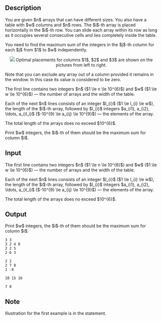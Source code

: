 ## Description

<div><p>You are given $n$ arrays that can have different sizes. You also have a table with $w$ columns and $n$ rows. The $i$-th array is placed horizontally in the $i$-th row. You can slide each array within its row as long as it occupies several consecutive cells and lies completely inside the table.</p><p>You need to find the maximum sum of the integers in the $j$-th column for each $j$ from $1$ to $w$ independently.</p><center> <img class="tex-graphics" src="file://pdGE6VIn.png" style="max-width: 100.0%;max-height: 100.0%;"> <span class="tex-font-size-small">Optimal placements for columns $1$, $2$ and $3$ are shown on the pictures from left to right.</span> </center><p>Note that you can exclude any array out of a column provided it remains in the window. In this case its value is considered to be zero.</p></div><div class="input-specification"><p>The first line contains two integers $n$ ($1 \le n \le 10^{6}$) and $w$ ($1 \le w \le 10^{6}$)&nbsp;— the number of arrays and the width of the table.</p><p>Each of the next $n$ lines consists of an integer $l_{i}$ ($1 \le l_{i} \le w$), the length of the $i$-th array, followed by $l_{i}$ integers $a_{i1}, a_{i2}, \ldots, a_{il_i}$ ($-10^{9} \le a_{ij} \le 10^{9}$)&nbsp;— the elements of the array.</p><p>The total length of the arrays does no exceed $10^{6}$.</p></div><div class="output-specification"><p>Print $w$ integers, the $i$-th of them should be the maximum sum for column $i$.</p></div>

## Input

<p>The first line contains two integers $n$ ($1 \le n \le 10^{6}$) and $w$ ($1 \le w \le 10^{6}$)&nbsp;— the number of arrays and the width of the table.</p><p>Each of the next $n$ lines consists of an integer $l_{i}$ ($1 \le l_{i} \le w$), the length of the $i$-th array, followed by $l_{i}$ integers $a_{i1}, a_{i2}, \ldots, a_{il_i}$ ($-10^{9} \le a_{ij} \le 10^{9}$)&nbsp;— the elements of the array.</p><p>The total length of the arrays does no exceed $10^{6}$.</p>

## Output

<p>Print $w$ integers, the $i$-th of them should be the maximum sum for column $i$.</p>





```input1
3 3
3 2 4 8
2 2 5
2 6 3
```




```input2
2 2
2 7 8
1 -8
```




```output1
10 15 16
```




```output2
7 8
```



## Note

<p>Illustration for the first example is in the statement.</p>
